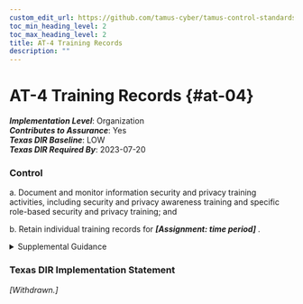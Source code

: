 ```yaml
---
custom_edit_url: https://github.com/tamus-cyber/tamus-control-standards/tree/main/content/tamus.edu/TAMUS_profile.yaml
toc_min_heading_level: 2
toc_max_heading_level: 2
title: AT-4 Training Records
description: ""
---
```


# AT-4 Training Records {#at-04}

_**Implementation Level**_: Organization\
_**Contributes to Assurance**_: Yes\
_**Texas DIR Baseline**_: LOW\
_**Texas DIR Required By**_: 2023-07-20

### Control



a. Document and monitor information security and privacy training activities, including security and privacy awareness training and specific role-based security and privacy training; and

b. Retain individual training records for <strong title="at-04_odp"> <em>[Assignment: time period]</em> </strong>.


<details><summary>Supplemental Guidance</summary>Documentation for specialized training may be maintained by individual supervisors at the discretion of the organization. The National Archives and Records Administration provides guidance on records retention for federal agencies.</details>

### Texas DIR Implementation Statement

<em>[Withdrawn.]</em>



